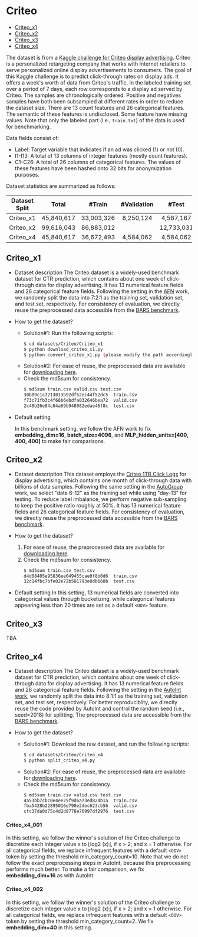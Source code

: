 # Criteo

+ [Criteo_x1](#Criteo_x1)
+ [Criteo_x2](#Criteo_x2)
+ [Criteo_x3](#Criteo_x1)
+ [Criteo_x4](#Criteo_x4)


The dataset is from a [Kaggle challenge for Criteo display advertising](https://www.kaggle.com/c/criteo-display-ad-challenge/data). Criteo is a personalized retargeting company that works with Internet retailers to serve personalized online display advertisements to consumers. The goal of this Kaggle challenge is to predict click-through rates on display ads. It offers a week's worth of data from Criteo's traffic. In the labeled training set over a period of 7 days, each row corresponds to a display ad served by Criteo. The samples are chronologically ordered. Positive and negatives samples have both been subsampled at different rates in order to reduce the dataset size. There are 13 count features and 26 categorical features. The semantic of these features is undisclosed. Some feature have missing values. Note that only the labeled part (i.e., `train.txt`) of the data is used for benchmarking. 

Data fields consist of:
+ Label: Target variable that indicates if an ad was clicked (1) or not (0).
+ I1-I13: A total of 13 columns of integer features (mostly count features).
+ C1-C26: A total of 26 columns of categorical features. The values of these features have been hashed onto 32 bits for anonymization purposes. 


Dataset statistics are summarized as follows:

| Dataset Split  | Total | #Train | #Validation | #Test | 
| :--------: | :-----: |:-----: | :----------: | :----: | 
| Criteo_x1 |  45,840,617     | 33,003,326   |  8,250,124     | 4,587,167     |             
| Criteo_x2 |   99,616,043    |  86,883,012    |      |  12,733,031    |                
| Criteo_x4 |  45,840,617     |   36,672,493  |   4,584,062    |  4,584,062    |                


## Criteo_x1

+ Dataset description
The Criteo dataset is a widely-used benchmark dataset for CTR prediction, which contains about one week of click-through data for display advertising. It has 13 numerical feature fields and 26 categorical feature fields. Following the setting in the [AFN](https://ojs.aaai.org/index.php/AAAI/article/view/5768) work, we randomly split the data into 7:2:1 as the training set, validation set, and test set, respectively. For consistency of evaluation, we directly reuse the preprocessed data accessible from the [BARS benchmark](https://github.com/openbenchmark/BARS/click_prediction/datasets). 


+ How to get the dataset?
  + Solution#1: Run the following scripts:
      ```bash
      $ cd datasets/Criteo/Criteo_x1
      $ python download_criteo_x1.py
      $ python convert_criteo_x1.py (please modify the path accordingly)
      ```
  + Solution#2: For ease of reuse, the preprocessed data are available for [downloading here](https://zenodo.org/record/5700987/files/Criteo_x1.zip).
  + Check the md5sum for consistency.
      ```bash
      $ md5sum train.csv valid.csv test.csv
      30b89c1c7213013b92df52ec44f52dc5  train.csv
      f73c71fb3c4f66b6ebdfa032646bea72  valid.csv
      2c48b26e84c04a69b948082edae46f8c  test.csv
      ```


+ Default setting
  
  In this benchmark setting, we follow the AFN work to fix **embedding_dim=16**, **batch_size=4096**, and **MLP_hidden_units=[400, 400, 400]** to make fair comparisons.


## Criteo_x2

+ Dataset description
This dataset employs the [Criteo 1TB Click Logs](https://ailab.criteo.com/criteo-1tb-click-logs-dataset/) for display advertising, which contains one month of click-through data with billions of data samples. Following the same setting in the [AutoGroup](https://dl.acm.org/doi/abs/10.1145/3397271.3401082) work, we select "data 6-12" as the training set while using "day-13" for testing. To reduce label imbalance, we perform negative sub-sampling to keep the positive ratio roughly at 50%. It has 13 numerical feature fields and 26 categorical feature fields. For consistency of evaluation, we directly reuse the preprocessed data accessible from the [BARS benchmark](https://github.com/openbenchmark/BARS/click_prediction/datasets). 

+ How to get the dataset?
  1. For ease of reuse, the preprocessed data are available for [downloading here](https://zenodo.org/record/5700987/files/Criteo_x2.zip).
  3. Check the md5sum for consistency.
      ```bash
      $ md5sum train.csv test.csv
      d4d08405e95836ee049455cae0f8b0d6  train.csv
      32c14fbc7bfe02e72b501793e8db660b  test.csv
      ```

+ Default setting
  In this setting, 13 numerical fields are converted into categorical values through bucketizing, while categorical features appearing less than 20 times are set as a default ``<OOV>`` feature.


## Criteo_x3
TBA



## Criteo_x4

+ Dataset description
The Criteo dataset is a widely-used benchmark dataset for CTR prediction, which contains about one week of click-through data for display advertising. It has 13 numerical feature fields and 26 categorical feature fields. Following the setting in the [AutoInt work](https://arxiv.org/abs/1810.11921), we randomly split the data into 8:1:1 as the training set, validation set, and test set, respectively. For better reproduciblity, we directly reuse the code provided by AutoInt and control the random seed (i.e., seed=2018) for splitting. The preprocessed data are accessible from the [BARS benchmark](https://github.com/openbenchmark/BARS/click_prediction/datasets).

+ How to get the dataset?
  + Solution#1: Download the raw dataset, and run the following scripts:
      ```bash
      $ cd datasets/Criteo/Criteo_x4
      $ python split_criteo_x4.py
      ```
  + Solution#2: For ease of reuse, the preprocessed data are available for [downloading here](https://zenodo.org/record/5700987/files/Criteo_x4.zip).
  + Check the md5sum for consistency.
      ```bash
      $ md5sum train.csv valid.csv test.csv
      4a53bb7cbc0e4ee25f9d6a73ed824b1a  train.csv
      fba5428b22895016e790e2dec623cb56  valid.csv
      cfc37da0d75c4d2d8778e76997df2976  test.csv
      ```

#### Criteo_x4_001

In this setting, we follow the winner's solution of the Criteo challenge to discretize each integer value x to ⌊log2
(x)⌋, if x > 2; and x = 1 otherwise. For all categorical fields, we replace infrequent features with a default ``<OOV>`` token by setting the threshold min_category_count=10. Note that we do not follow the exact preprocessing steps in AutoInt, because this preprocessing performs much better. To make a fair comparison, we fix **embedding_dim=16** as with AutoInt.

  
#### Criteo_x4_002

In this setting, we follow the winner's solution of the Criteo challenge to discretize each integer value x to ⌊log2
(x)⌋, if x > 2; and x = 1 otherwise. For all categorical fields, we replace infrequent features with a default ``<OOV>`` token by setting the threshold min_category_count=2. We fix **embedding_dim=40** in this setting.

